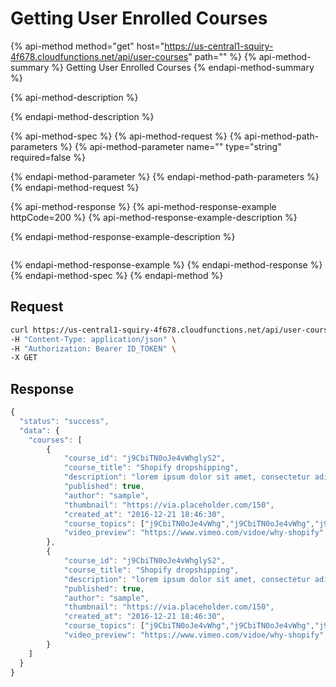 # Getting User Enrolled Courses

{% api-method method="get" host="https://us-central1-squiry-4f678.cloudfunctions.net/api/user-courses" path="" %}
{% api-method-summary %}
Getting User Enrolled Courses
{% endapi-method-summary %}

{% api-method-description %}

{% endapi-method-description %}

{% api-method-spec %}
{% api-method-request %}
{% api-method-path-parameters %}
{% api-method-parameter name="" type="string" required=false %}

{% endapi-method-parameter %}
{% endapi-method-path-parameters %}
{% endapi-method-request %}

{% api-method-response %}
{% api-method-response-example httpCode=200 %}
{% api-method-response-example-description %}

{% endapi-method-response-example-description %}

```text

```
{% endapi-method-response-example %}
{% endapi-method-response %}
{% endapi-method-spec %}
{% endapi-method %}

## **Request**

```bash
curl https://us-central1-squiry-4f678.cloudfunctions.net/api/user-courses \
-H "Content-Type: application/json" \
-H "Authorization: Bearer ID_TOKEN" \
-X GET
```

## **Response**

```javascript
{
  "status": "success",
  "data": {
    "courses": [
        {
            "course_id": "j9CbiTN0oJe4vWhglyS2",
            "course_title": "Shopify dropshipping",
            "description": "lorem ipsum dolor sit amet, consectetur adipiscing elit...",
            "published": true,
            "author": "sample",
            "thumbnail": "https://via.placeholder.com/150",
            "created_at": "2016-12-21 18:46:30",
            "course_topics": ["j9CbiTN0oJe4vWhg","j9CbiTN0oJe4vWhg","j9CbiTN0oJe4vWhg"],
            "video_preview": "https://www.vimeo.com/vidoe/why-shopify",
        },
        {
            "course_id": "j9CbiTN0oJe4vWhglyS2",
            "course_title": "Shopify dropshipping",
            "description": "lorem ipsum dolor sit amet, consectetur adipiscing elit...",
            "published": true,
            "author": "sample",
            "thumbnail": "https://via.placeholder.com/150",
            "created_at": "2016-12-21 18:46:30",
            "course_topics": ["j9CbiTN0oJe4vWhg","j9CbiTN0oJe4vWhg","j9CbiTN0oJe4vWhg"],
            "video_preview": "https://www.vimeo.com/vidoe/why-shopify",
        }
    ]
  }
}
```

